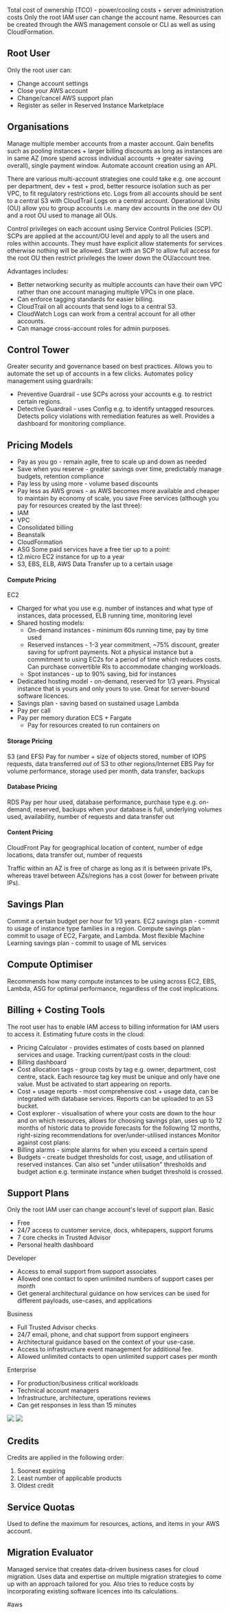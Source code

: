 Total cost of ownership (TCO) - power/cooling costs + server administration costs
Only the root IAM user can change the account name.
Resources can be created through the AWS management console or CLI as well as using CloudFormation.
## Root User
Only the root user can:
- Change account settings
- Close your AWS account
- Change/cancel AWS support plan
- Register as seller in Reserved Instance Marketplace

## Organisations
Manage multiple member accounts from a master account.
Gain benefits such as pooling instances + larger billing discounts as long as instances are in same AZ (more spend across individual accounts -> greater saving overall), single payment window.
Automate account creation using an API.

There are various multi-account strategies one could take e.g. one account per department, dev + test + prod, better resource isolation such as per VPC, to fit regulatory restrictions etc.
Logs from all accounts should be sent to a central S3 with CloudTrail Logs on a central account.
Operational Units (OU) allow you to group accounts i.e. many dev accounts in the one dev OU and a root OU used to manage all OUs.

Control privileges on each account using Service Control Policies (SCP).
SCPs are applied at the account/OU level and apply to all the users and roles within accounts. They must have explicit allow statements for services otherwise nothing will be allowed.
Start with an SCP to allow full access for the root OU then restrict privileges the lower down the OU/account tree.

Advantages includes:
- Better networking security as multiple accounts can have their own VPC rather than one account managing multiple VPCs in one place.
- Can enforce tagging standards for easier billing.
- CloudTrail on all accounts that send logs to a central S3.
- CloudWatch Logs can work from a central account for all other accounts.
- Can manage cross-account roles for admin purposes.

## Control Tower
Greater security and governance based on best practices.
Allows you to automate the set up of accounts in a few clicks.
Automates policy management using guardrails:
- Preventive Guardrail - use SCPs across your accounts e.g. to restrict certain regions.
- Detective Guardrail - uses Config e.g. to identify untagged resources.
Detects policy violations with remediation features as well.
Provides a dashboard for monitoring compliance.

## Pricing Models
- Pay as you go - remain agile, free to scale up and down as needed
- Save when you reserve - greater savings over time, predictably manage budgets, retention compliance
- Pay less by using more - volume based discounts
- Pay less as AWS grows - as AWS becomes more available and cheaper to maintain by economy of scale, you save
Free services (although you pay for resources created by the last three):
- IAM
- VPC
- Consolidated billing
- Beanstalk
- CloudFormation
- ASG
Some paid services have a free tier up to a point:
- t2.micro EC2 instance for up to a year
- S3, EBS, ELB, AWS Data Transfer up to a certain usage

#### Compute Pricing
EC2
- Charged for what you use e.g. number of instances and what type of instances, data processed, ELB running time, monitoring level
- Shared hosting models:
	- On-demand instances - minimum 60s running time, pay by time used
	- Reserved instances - 1-3 year commitment, ~75% discount, greater saving for upfront payments. Not a physical instance but a commitment to using EC2s for a period of time which reduces costs. Can purchase convertible RIs to accommodate changing workloads.
	- Spot instances - up to 90% saving, bid for instances
- Dedicated hosting model - on-demand, reserved for 1/3 years. Physical instance that is yours and only yours to use. Great for server-bound software licences.
- Savings plan - saving based on sustained usage
Lambda
- Pay per call
- Pay per memory duration
ECS + Fargate
	- Pay for resources created to run containers on

#### Storage Pricing
S3 (and EFS)
	Pay for number + size of objects stored, number of IOPS requests, data transferred *out* of S3 to other regions/Internet
EBS
	Pay for volume performance, storage used per month, data transfer, backups

#### Database Pricing
RDS
	Pay per hour used, database performance, purchase type e.g. on-demand, reserved, backups when your database is full, underlying volumes used, availability, number of requests and data transfer out

#### Content Pricing
CloudFront
	Pay for geographical location of content, number of edge locations, data transfer out, number of requests

Traffic within an AZ is free of charge as long as it is between private IPs, whereas travel between AZs/regions has a cost (lower for between private IPs).

## Savings Plan
Commit a certain budget per hour for 1/3 years.
EC2 savings plan - commit to usage of instance type families in a region.
Compute savings plan - commit to usage of EC2, Fargate, and Lambda. Most flexible
Machine Learning savings plan - commit to usage of ML services

## Compute Optimiser
Recommends how many compute instances to be using across EC2, EBS, Lambda, ASG for optimal performance, regardless of the cost implications.

## Billing + Costing Tools
The root user has to enable IAM access to billing information for IAM users to access it.
Estimating future costs in the cloud:
- Pricing Calculator - provides estimates of costs based on planned services and usage.
Tracking current/past costs in the cloud:
- Billing dashboard
- Cost allocation tags - group costs by tag e.g. owner, department, cost centre, stack. Each resource tag key must be unique and only have one value. Must be activated to start appearing on reports.
- Cost + usage reports - most comprehensive cost + usage data, can be integrated with database services. Reports can be uploaded to an S3 bucket.
- Cost explorer - visualisation of where your costs are down to the hour and on which resources, allows for choosing savings plan, uses up to 12 months of historic data to provide forecasts for the following 12 months, right-sizing recommendations for over/under-utilised instances
Monitor against cost plans:
- Billing alarms - simple alarms for when you exceed a certain spend
- Budgets - create budget thresholds for cost, usage, and utilisation of reserved instances. Can also set "under utilisation" thresholds and budget action e.g. terminate instance when budget threshold is crossed.

## Support Plans
Only the root IAM user can change account's level of support plan.
Basic
- Free
- 24/7 access to customer service, docs, whitepapers, support forums
- 7 core checks in Trusted Advisor
- Personal health dashboard

Developer
- Access to email support from support associates
- Allowed one contact to open unlimited numbers of support cases per month
- Get general architectural guidance on how services can be used for different payloads, use-cases, and applications

Business
- Full Trusted Advisor checks
- 24/7 email, phone, and chat support from support engineers
- Architectural guidance based on the context of your use-case.
- Access to infrastructure event management for additional fee.
- Allowed unlimited contacts to open unlimited support cases per month

Enterprise
- For production/business critical workloads
- Technical account managers
- Infrastructure, architecture, operations reviews
- Can get responses in less than 15 minutes

![](./Pictures/SupportPlan1.png)
![](./Pictures/SupportPlan2.png)

## Credits
Credits are applied in the following order:
1. Soonest expiring
2. Least number of applicable products
3. Oldest credit

## Service Quotas
Used to define the maximum for resources, actions, and items in your AWS account.

## Migration Evaluator
Managed service that creates data-driven business cases for cloud migration.
Uses data and expertise on multiple migration strategies to come up with an approach tailored for you.
Also tries to reduce costs by incorporating existing software licences into its calculations.

#aws